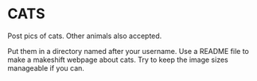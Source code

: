 # CATS

Post pics of cats. Other animals also accepted.

Put them in a directory named after your username. Use a README file to make a
makeshift webpage about cats. Try to keep the image sizes manageable if you
can.
